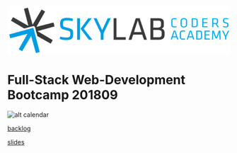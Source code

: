 ![alt skylab](./stuff/misc/skylab-logo.png)

# Full-Stack Web-Development Bootcamp 201809

![alt calendar](./stuff/misc/calendar.jpg)

[backlog](https://trello.com/b/0bu4D0ik/skylab-bootcamp-201809-board)

[slides](https://docs.google.com/presentation/d/1mBO40Y6WERX9my9xd17iweyUAsg3Es7EalzPBWbz3Gg/edit?usp=sharing)